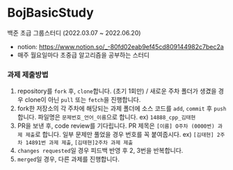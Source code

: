 # BojBasicStudy
백준 초급 그룹스터디 (2022.03.07 ~ 2022.06.20) 
- notion: https://www.notion.so/_-80fd02eab9ef45cd809144982c7bec2a
- 매주 월요일마다 초중급 알고리즘을 공부하는 스터디

### 과제 제출방법
1. repository를 `fork` 후, `clone`합니다. (초기 1회만) / 새로운 주차 폴더가 생겼을 경우 clone이 아닌 `pull` 또는 `fetch`을 진행합니다. 
2. fork한 저장소의 각 주차에 해당되는 과제 폴더에 소스 코드를 `add`, `commit` 후 `push` 합니다. 파일명은 `문제번호_언어_이름`으로 합니다. ex) `14888_cpp_김태현`
3. PR을 보낸 후, code review를 기다립니다. PR 제목은 `[이름] O주차 (0000번) 과제 제출`로 합니다. 일부 문제만 풀었을 경우 번호를 꼭 붙여줍시다. ex) `[김태현] 2주차 14891번 과제 제출`, `[김태현]2주차 과제 제출`
4. `changes requested`일 경우 피드백 반영 후 2, 3번을 반복합니다.
5. `merged`일 경우, 다른 과제를 진행합니다.
